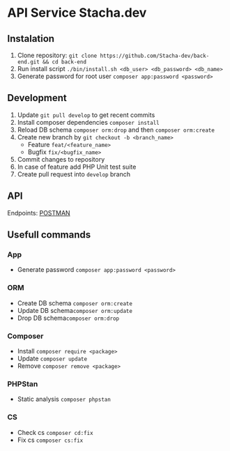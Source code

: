 # API Service Stacha.dev

## Instalation

1. Clone repository: `git clone https://github.com/Stacha-dev/back-end.git && cd back-end`
2. Run install script `./bin/install.sh <db_user> <db_password> <db_name>`
3. Generate password for root user `composer app:password <password>`

## Development

1. Update `git pull develop` to get recent commits
2. Install composer dependencies `composer install`
3. Reload DB schema `composer orm:drop` and then `composer orm:create`
4. Create new branch by `git checkout -b <branch_name>`
    - Feature `feat/<feature_name>`
    - Bugfix `fix/<bugfix_name>`
5. Commit changes to repository
6. In case of feature add PHP Unit test suite
6. Create pull request into `develop` branch

## API

Endpoints: [POSTMAN](https://documenter.getpostman.com/view/10875200/T1LTdP9o?version=latest)

## Usefull commands

### App
-   Generate password `composer app:password <password>`

### ORM

-   Create DB schema `composer orm:create`
-   Update DB schema`composer orm:update`
-   Drop  DB schema`composer orm:drop`

### Composer

-   Install `composer require <package>`
-   Update `composer update`
-   Remove `composer remove <package>`

### PHPStan

-   Static analysis `composer phpstan`

### CS

-   Check cs `composer cd:fix`
-   Fix cs `composer cs:fix`
